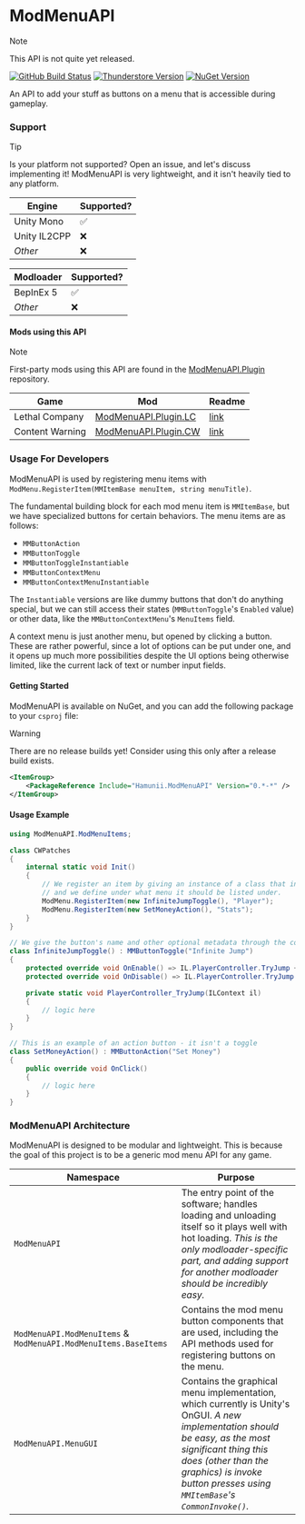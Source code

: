 # ModMenuAPI

> [!NOTE]  
> This API is not quite yet released.

[![GitHub Build Status](https://img.shields.io/github/actions/workflow/status/Hamunii/ModMenuAPI/build.yml?style=for-the-badge&logo=github)](https://github.com/Hamunii/ModMenuAPI/blob/main/.github/workflows/build.yml)
[![Thunderstore Version](https://img.shields.io/thunderstore/v/Hamunii/ModMenuAPI?style=for-the-badge&logo=thunderstore&logoColor=white)](https://thunderstore.io/c/lethal-company/p/Hamunii/ModMenuAPI/)
[![NuGet Version](https://img.shields.io/nuget/v/Hamunii.ModMenuAPI?style=for-the-badge&logo=nuget)](https://www.nuget.org/packages/Hamunii.ModMenuAPI)

An API to add your stuff as buttons on a menu that is accessible during gameplay.

### Support

> [!TIP]  
> Is your platform not supported? Open an issue, and let's discuss implementing it!
> ModMenuAPI is very lightweight, and it isn't heavily tied to any platform.

| Engine       | Supported? |
|--------------|----|
| Unity Mono   | ✅ |
| Unity IL2CPP | ❌ |
| *Other*      | ❌ |

| Modloader    | Supported? |
|--------------|----|
| BepInEx 5    | ✅ |
| *Other*      | ❌ |

#### Mods using this API

> [!NOTE]  
> First-party mods using this API are found in the [ModMenuAPI.Plugin](https://github.com/Hamunii/ModMenuAPI.Plugin) repository.

| Game | Mod | Readme |
|------|-----|--------|
| Lethal Company | [ModMenuAPI.Plugin.LC](https://github.com/Hamunii/ModMenuAPI.Plugin/releases) | [link](https://github.com/Hamunii/ModMenuAPI.Plugin/tree/main/ModMenuAPI.Plugin/LethalCompany/Thunderstore/LC_README.md) |
| Content Warning | [ModMenuAPI.Plugin.CW](https://github.com/Hamunii/ModMenuAPI.Plugin/releases) | [link](https://github.com/Hamunii/ModMenuAPI.Plugin/tree/main/ModMenuAPI.Plugin/ContentWarning/Thunderstore/CW_README.md) |

### Usage For Developers

ModMenuAPI is used by registering menu items with `ModMenu.RegisterItem(MMItemBase menuItem, string menuTitle)`.

The fundamental building block for each mod menu item is `MMItemBase`, but we have specialized buttons for certain behaviors. The menu items are as follows:
- `MMButtonAction`
- `MMButtonToggle`
- `MMButtonToggleInstantiable`
- `MMButtonContextMenu`
- `MMButtonContextMenuInstantiable`

The `Instantiable` versions are like dummy buttons that don't do anything special, but we can still access their states (`MMButtonToggle`'s `Enabled` value) or other data, like the `MMButtonContextMenu`'s `MenuItems` field.

A context menu is just another menu, but opened by clicking a button. These are rather powerful, since a lot of options can be put under one, and it opens up much more possibilities despite the UI options being otherwise limited, like the current lack of text or number input fields.

#### Getting Started

ModMenuAPI is available on NuGet, and you can add the following package to your `csproj` file:

> [!WARNING]  
> There are no release builds yet! Consider using this only after a release build exists.
```xml
<ItemGroup>
    <PackageReference Include="Hamunii.ModMenuAPI" Version="0.*-*" />
</ItemGroup>
```

#### Usage Example

```cs
using ModMenuAPI.ModMenuItems;

class CWPatches
{
    internal static void Init()
    {
        // We register an item by giving an instance of a class that inherits MMItemBase
        // and we define under what menu it should be listed under.
        ModMenu.RegisterItem(new InfiniteJumpToggle(), "Player");
        ModMenu.RegisterItem(new SetMoneyAction(), "Stats");
    }
}

// We give the button's name and other optional metadata through the constructor
class InfiniteJumpToggle() : MMButtonToggle("Infinite Jump")
{
    protected override void OnEnable() => IL.PlayerController.TryJump += PlayerController_TryJump;
    protected override void OnDisable() => IL.PlayerController.TryJump -= PlayerController_TryJump;

    private static void PlayerController_TryJump(ILContext il)
    {
        // logic here
    }
}

// This is an example of an action button - it isn't a toggle
class SetMoneyAction() : MMButtonAction("Set Money")
{
    public override void OnClick()
    {
        // logic here
    }
}
```

### ModMenuAPI Architecture

ModMenuAPI is designed to be modular and lightweight. This is because the goal of this project is to be a generic mod menu API for any game.

| Namespace | Purpose |
|-|-|
| `ModMenuAPI` | The entry point of the software; handles loading and unloading itself so it plays well with hot loading. *This is the only modloader-specific part, and adding support for another modloader should be incredibly easy.* |
| `ModMenuAPI.ModMenuItems` & `ModMenuAPI.ModMenuItems.BaseItems` | Contains the mod menu button components that are used, including the API methods used for registering buttons on the menu. |
| `ModMenuAPI.MenuGUI` | Contains the graphical menu implementation, which currently is Unity's OnGUI. *A new implementation should be easy, as the most significant thing this does (other than the graphics) is invoke button presses using `MMItemBase`'s `CommonInvoke()`.* |
